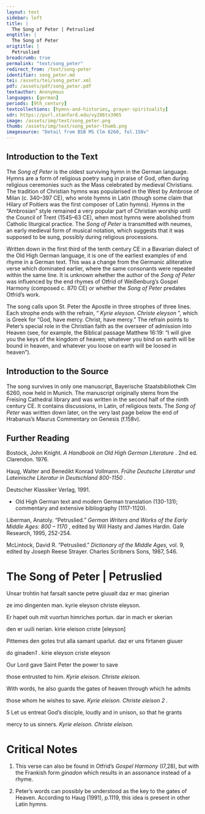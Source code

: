 ```yaml
---
layout: text
sidebar: left
title: |
  The Song of Peter | Petruslied
engtitle: |
  The Song of Peter
origtitle: |
  Petruslied
breadcrumb: true
permalink: "text/song_peter"
redirect_from: /text/song-peter
identifier: song_peter.md
tei: /assets/tei/song_peter.xml
pdf: /assets/pdf/song_peter.pdf
textauthor: Anonymous
languages: [german]
periods: [9th_century]
textcollections: [hymns-and-histories, prayer-spirituality]
sdr: https://purl.stanford.edu/vy286tx3965
image: /assets/img/text/song_peter.png
thumb: /assets/img/text/song_peter-thumb.png
imagesource: "Detail from BSB MS Clm 6260, fol.158v"
---
```

<h2>Introduction to the Text</h2>
<p>The <i> Song of Peter </i> is the oldest surviving hymn in the German language. Hymns are a form of religious poetry sung in praise of God, often during religious ceremonies such as the Mass celebrated by medieval Christians. The tradition of Christian hymns was popularised in the West by Ambrose of Milan (c. 340–397 CE), who wrote hymns in Latin (though some claim that Hilary of Poitiers was the first composer of Latin hymns). Hymns in the “Ambrosian” style remained a very popular part of Christian worship until the Council of Trent (1545–63 CE), when most hymns were abolished from Catholic liturgical practice. The <i> Song of Peter </i> is transmitted with neumes, an early medieval form of musical notation, which suggests that it was supposed to be sung, possibly during religious processions.</p>

<p>Written down in the first third of the tenth century CE in a Bavarian dialect of the Old High German language, it is one of the earliest examples of end rhyme in a German text. This was a change from the Germanic alliterative verse which dominated earlier, where the same consonants were repeated within the same line. It is unknown whether the author of the <i> Song of Peter </i> was influenced by the end rhymes of Otfrid of Weißenburg’s Gospel Harmony (composed c. 870 CE) or whether the <i> Song of Peter </i> predates Otfrid’s work.</p>

<p>The song calls upon St. Peter the Apostle in three strophes of three lines. Each strophe ends with the refrain, “<i> Kyrie eleyson. Christe eleyson</i> ”, which is Greek for “God, have mercy. Christ, have mercy.” The refrain points to Peter’s special role in the Christian faith as the overseer of admission into Heaven (see, for example, the Biblical passage Matthew 16:19: “I will give you the keys of the kingdom of heaven; whatever you bind on earth will be bound in heaven, and whatever you loose on earth will be loosed in heaven”).</p>

<h2>Introduction to the Source</h2>
<p>The song survives in only one manuscript, Bayerische Staatsbibliothek Clm 6260, now held in Munich. The manuscript originally stems from the Freising Cathedral library and was written in the second half of the ninth century CE. It contains discussions, in Latin, of religious texts. The <i> Song of Peter </i> was written down later, on the very last page below the end of Hrabanus’s Maurus Commentary on Genesis (f.158v).</p>

<h2>Further Reading</h2>
<p>Bostock, John Knight. <i> A Handbook on Old High German Literature</i> . 2nd ed. Clarendon. 1976.</p>
<p>Haug, Walter and Benedikt Konrad Vollmann. <i> Frühe Deutsche Literatur und Lateinische Literatur in Deutschland 800-1150</i> .</p>
<p>Deutscher Klassiker Verlag, 1991.</p>
<ul>
<li>Old High German text and modern German translation (130-131); commentary and extensive bibliography (1117-1120).</li>
</ul>
<p>Liberman, Anatoly. “Petruslied.” <i> German Writers and Works of the Early Middle Ages: 800 – 1170</i> , edited by Will Hasty and James Hardin. Gale Research, 1995, 252-254.</p>
<p>McLintock, David R. “Petruslied.” <i> Dictionary of the Middle Ages, </i> vol. 9, edited by Joseph Reese Strayer. Charles Scribners Sons, 1987, 546.</p>
<h1>The Song of Peter | Petruslied</h1>

<p>Unsar trohtin hat farsalt sancte petre giuualt daz er mac ginerian</p>

<p>ze imo dingenten man. kyrie eleyson christe eleyson.</p>

<p>Er hapet ouh mit vuortun himriches portun. dar in mach er skerian</p>

<p>den er uuili nerian. kirie eleison criste [eleyson]</p>

<p>Pittemes den gotes trut alla samant uparlut. daz er uns firtanen giuuer</p>

<p>do ginaden<em>1</em> . kirie eleyson criste eleyson</p>
<p>Our Lord gave Saint Peter the power to save</p>

<p>those entrusted to him. <i> Kyrie eleison. Christe eleison.</i></p>

<p>With words, he also guards the gates of heaven through which he admits</p>

<p>those whom he wishes to save. <i> Kyrie eleison. Christe eleison</i> <em>2 .</em></p>

<p>5 Let us entreat God’s disciple, loudly and in unison, so that he grants</p>

<p>mercy to us sinners. <i> Kyrie eleison. Christe eleison.</i></p>

<h1>Critical Notes</h1>

<ol id="l2">
<li>
<p>This verse can also be found in Otfrid’s <i> Gospel Harmony </i> (I7,28), but with the Frankish form <i> ginadon </i> which results in an assonance instead of a rhyme.</p>
</li>
<li>
<p>Peter’s words can possibly be understood as the key to the gates of Heaven. According to Haug (1991), p.1119, this idea is present in other Latin hymns.</p>
</li>
</ol>
